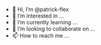 - 👋 Hi, I’m @patrick-flex
- 👀 I’m interested in ...
- 🌱 I’m currently learning ...
- 💞️ I’m looking to collaborate on ...
- 📫 How to reach me ...

<!---
patrick-flex/patrick-flex is a ✨ special ✨ repository because its `README.md` (this file) appears on your GitHub profile.
You can click the Preview link to take a look at your changes.
--->
